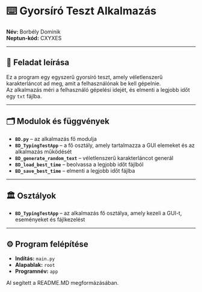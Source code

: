 # ⌨️ Gyorsíró Teszt Alkalmazás

**Név:** Borbély Dominik  
**Neptun-kód:** CXYXES  

---

## 📖 Feladat leírása
Ez a program egy egyszerű gyorsíró teszt, amely véletlenszerű karakterláncot ad meg, amit a felhasználónak be kell gépelnie.  
Az alkalmazás méri a felhasználó gépelési idejét, és elmenti a legjobb időt egy `txt` fájlba.

---

## 🗂️ Modulok és függvények
- **`BD.py`** – az alkalmazás fő modulja  
- **`BD_TypingTestApp`** – a fő osztály, amely tartalmazza a GUI elemeket és az alkalmazás működését  
- **`BD_generate_random_text`** – véletlenszerű karakterláncot generál  
- **`BD_load_best_time`** – beolvassa a legjobb időt fájlból  
- **`BD_save_best_time`** – elmenti a legjobb időt fájlba  

---

## 🏛️ Osztályok
- **`BD_TypingTestApp`** – az alkalmazás fő osztálya, amely kezeli a GUI-t, eseményeket és fájlkezelést  

---

## ⚙️ Program felépítése
- **Indítás:** `main.py`  
- **Alapablak:** `root`  
- **Programnév:** `app` 

AI segített a README.MD megformázásában.

